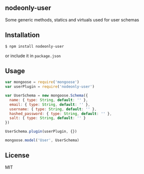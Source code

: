 ## nodeonly-user

Some generic methods, statics and virtuals used for user schemas

## Installation

```sh
$ npm install nodeonly-user
```

or include it in `package.json`

## Usage

```js
var mongoose = require('mongoose')
var userPlugin = require('nodeonly-user')

var UserSchema = new mongoose.Schema({
  name: { type: String, default: '' },
  email: { type: String, default: '' },
  username: { type: String, default: '' },
  hashed_password: { type: String, default: '' },
  salt: { type: String, default: '' }
})

UserSchema.plugin(userPlugin, {})

mongoose.model('User', UserSchema)
```

## License
MIT
